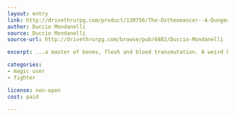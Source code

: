 ```yaml
---
layout: entry
link: http://drivethrurpg.com/product/130756/The-Ostheomancer--A-Dungeon-World-Playbook?manufacturers_id=6882
author: Duccio Mondanelli
source: Duccio Mondanelli
source-url: http://drivethrurpg.com/browse/pub/6882/Duccio-Mondanelli

excerpt: ...a master of bones, flesh and blood transmutation. A weird hybrid of magic and physical prowess, this isn't a class for the weak of stomach.

categories:
- magic user
- fighter

license: non-open
cost: paid

---
```

